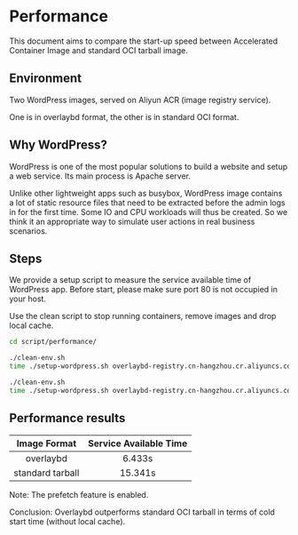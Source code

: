 # Performance

This document aims to compare the start-up speed between Accelerated Container Image and standard OCI tarball image.

## Environment

Two WordPress images, served on Aliyun ACR (image registry service).

One is in overlaybd format, the other is in standard OCI format.

## Why WordPress?

WordPress is one of the most popular solutions to build a website and setup a web service. Its main process is Apache server.

Unlike other lightweight apps such as busybox, WordPress image contains a lot of static resource files that need to be extracted before the admin logs in for the first time. Some IO and CPU workloads will thus be created. So we think it an appropriate way to simulate user actions in real business scenarios.

## Steps

We provide a setup script to measure the service available time of WordPress app. Before start, please make sure port 80 is not occupied in your host.

Use the clean script to stop running containers, remove images and drop local cache.

```bash
cd script/performance/

./clean-env.sh
time ./setup-wordpress.sh overlaybd-registry.cn-hangzhou.cr.aliyuncs.com/example/wordpress:5.6.2_obd

./clean-env.sh
time ./setup-wordpress.sh overlaybd-registry.cn-hangzhou.cr.aliyuncs.com/example/wordpress:5.6.2
```

## Performance results

| **Image Format** | **Service Available Time** |
| :----: | :----: |
| overlaybd | 6.433s |
| standard tarball | 15.341s |

Note: The prefetch feature is enabled.

Conclusion: Overlaybd outperforms standard OCI tarball in terms of cold start time (without local cache).
